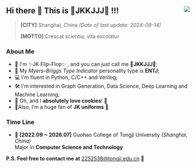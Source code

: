 ## Hi there 👋 This is 🎀JKKJJJ🎀 !!! <img align="right" src="https://komarev.com/ghpvc/?username=RayCorleone" />

> **[CITY]** Shanghai, China *(Date of last update: 2024-09-14)*
>
> **[MOTTO]** Crescat scientia; vita excolatur



### **About Me**

- 🍓 I'm ✨JK Flip-Flop✨ , and you can just call me 🎀**JKKJJJ**🎀;
- 🥺 My *Myers–Briggs Type Indicator* personality type is **ENTJ**;
- 💻 I'm fluent in Python, C/C++ and Verilog;
- 🛠 I'm interested in Graph Generation, Data Science, Deep Learning and Machine Learning;
- 🍕 Oh, and I **absolutely love cookies**! 🍪
- 🌈Also, I’m a huge fan of **JK uniforms** 🍭


### **Time Line**

- 🏫 **[2022.09 ~ 2026.07]** Guohao College of Tongji University _(Shanghai, China)_  
Major in **Computer Science and Technology**



**P.S. Feel free to contact me at** 2252538@tongji.edu.cn.🎈
